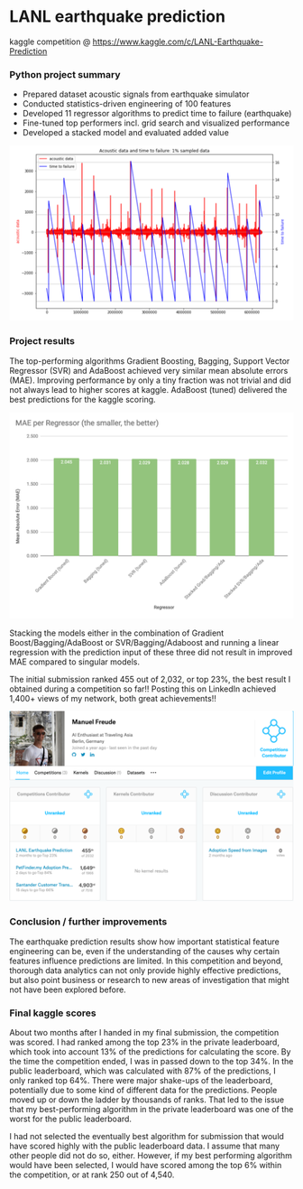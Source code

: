 # LANL earthquake prediction
kaggle competition @ https://www.kaggle.com/c/LANL-Earthquake-Prediction

### Python project summary

- Prepared dataset acoustic signals from earthquake simulator
- Conducted statistics-driven engineering of 100 features
- Developed 11 regressor algorithms to predict time to failure (earthquake)
- Fine-tuned top performers incl. grid search and visualized performance
- Developed a stacked model and evaluated added value

![sample_failure](https://github.com/manuelfreude/kaggleearthquake/blob/master/sample_failure.png)

### Project results

The top-performing algorithms Gradient Boosting, Bagging, Support Vector Regressor (SVR) and AdaBoost achieved very similar mean absolute errors (MAE). Improving performance by only a tiny fraction was not trivial and did not always lead to higher scores at kaggle. AdaBoost (tuned) delivered the best predictions for the kaggle scoring.

![Results](https://github.com/manuelfreude/kaggleearthquake/blob/master/earthquake_results.png)

Stacking the models either in the combination of Gradient Boost/Bagging/AdaBoost or SVR/Bagging/Adaboost and running a linear regression with the prediction input of these three did not result in improved MAE compared to singular models.

The initial submission ranked 455 out of 2,032, or top 23%, the best result I obtained during a competition so far!! Posting this on LinkedIn achieved 1,400+ views of my network, both great achievements!!


![kaggle_i](https://github.com/manuelfreude/kaggleearthquake/blob/master/kaggle_performance_earthquake.png)

### Conclusion / further improvements

The earthquake prediction results show how important statistical feature engineering can be, even if the understanding of the causes why certain features influence predictions are limited. In this competition and beyond, thorough data analytics can not only provide highly effective predictions, but also point business or research to new areas of investigation that might not have been explored before.

### Final kaggle scores

About two months after I handed in my final submission, the competition was scored. I had ranked among the top 23% in the private leaderboard, which took into account 13% of the predictions for calculating the score. By the time the competition ended, I was in passed down to the top 34%. In the public leaderboard, which was calculated with 87% of the predictions, I only ranked top 64%. There were major shake-ups of the leaderboard, potentially due to some kind of different data for the predictions. People moved up or down the ladder by thousands of ranks. That led to the issue that my best-performing algorithm in the private leaderboard was one of the worst for the public leaderboard.

I had not selected the eventually best algorithm for submission that would have scored highly with the public leaderboard data. I assume that many other people did not do so, either. However, if my best performing algorithm would have been selected, I would have scored among the top 6% within the competition, or at rank 250 out of 4,540.

